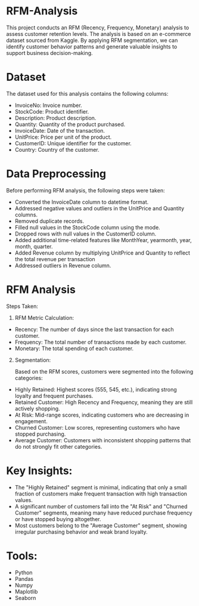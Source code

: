 # RFM-Analysis
This project conducts an RFM (Recency, Frequency, Monetary) analysis to assess customer retention levels. The analysis is based on an e-commerce dataset sourced from Kaggle. By applying RFM segmentation, we can identify customer behavior patterns and generate valuable insights to support business decision-making.

# Dataset
The dataset used for this analysis contains the following columns:
- InvoiceNo: Invoice number.
- StockCode: Product identifier.
- Description: Product description.
- Quantity: Quantity of the product purchased.
- InvoiceDate: Date of the transaction.
- UnitPrice: Price per unit of the product.
- CustomerID: Unique identifier for the customer.
- Country: Country of the customer.

# Data Preprocessing

Before performing RFM analysis, the following steps were taken:
- Converted the InvoiceDate column to datetime format.
- Addressed negative values and outliers in the UnitPrice and Quantity columns.
- Removed duplicate records.
- Filled null values in the StockCode column using the mode.
- Dropped rows with null values in the CustomerID column.
- Added additional time-related features like MonthYear, yearmonth, year, month, quarter.
- Added Revenue column by multiplying UnitPrice and Quantity to reflect the total revenue per transaction
- Addressed outliers in Revenue column.

# RFM Analysis
Steps Taken:
1.	RFM Metric Calculation:
- Recency: The number of days since the last transaction for each customer.
- Frequency: The total number of transactions made by each customer.
- Monetary: The total spending of each customer.
2.	Segmentation:

    Based on the RFM scores, customers were segmented into the following categories:
- Highly Retained: Highest scores (555, 545, etc.), indicating strong loyalty and frequent purchases.
- Retained Customer: High Recency and Frequency, meaning they are still actively shopping.
- At Risk: Mid-range scores, indicating customers who are decreasing in engagement.
- Churned Customer: Low scores, representing customers who have stopped purchasing.
- Average Customer: Customers with inconsistent shopping patterns that do not strongly fit other categories.

# Key Insights:
- The "Highly Retained" segment is minimal, indicating that only a small fraction of customers make frequent transaction with high transaction values.
- A significant number of customers fall into the "At Risk" and "Churned Customer" segments, meaning many have reduced purchase frequency or have stopped buying altogether.
- Most customers belong to the "Average Customer" segment, showing irregular purchasing behavior and weak brand loyalty.

# Tools:
- Python
- Pandas
- Numpy
- Maplotlib
- Seaborn



